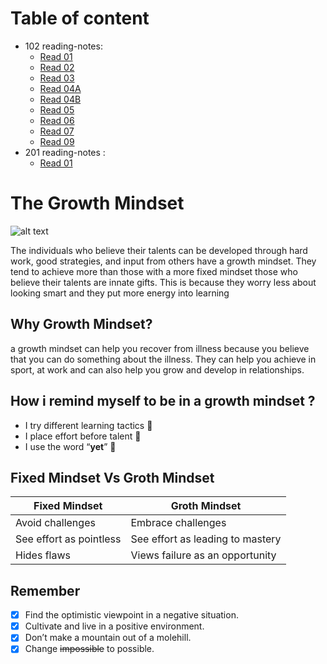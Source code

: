 # Table of content
* 102 reading-notes:
  - [Read 01](https://omx302.github.io/reading-notes/Read01)
  - [Read 02](https://omx302.github.io/reading-notes/Read02)
  - [Read 03](https://omx302.github.io/reading-notes/Read03)
  - [Read 04A](https://omx302.github.io/reading-notes/Read04a)
  - [Read 04B](https://omx302.github.io/reading-notes/Read04b)
  - [Read 05](https://omx302.github.io/reading-notes/Read05)
  - [Read 06](https://omx302.github.io/reading-notes/Read06)
  - [Read 07](https://omx302.github.io/reading-notes/Read07)
  - [Read 09](https://omx302.github.io/reading-notes/Read09)
* 201 reading-notes :
  - [Read 01](https://omx302.github.io/reading-notes/Read201_01)
# The Growth Mindset
![alt text](https://i.ibb.co/j3GbJW0/9f524-brain-2062057-960-720-removebg-preview.png)

The individuals who believe their talents can be developed through hard work, good strategies, and input from others have a growth mindset. They tend to achieve more than those with a more fixed mindset those who believe their talents are innate gifts. This is because they worry less about looking smart and they put more energy into learning

## Why Growth Mindset?
 a growth mindset can help you recover from illness because you believe that you can do something about the illness. They can help you achieve in sport, at work and can also help you grow and develop in relationships.
 
## How i remind myself to be in a growth mindset ?
- I try different learning tactics :book:
- I place effort before talent 	:muscle:
- I use the word “**yet**” :checkered_flag:

## Fixed Mindset Vs Groth Mindset 

| Fixed Mindset | Groth Mindset |
| ----------- | ----------- |
| Avoid challenges  | Embrace challenges |
| See effort as pointless | See effort as leading to mastery |
| Hides flaws | Views failure as an opportunity |


## Remember
- [x] Find the optimistic viewpoint in a negative situation.
- [x] Cultivate and live in a positive environment.
- [x] Don’t make a mountain out of a molehill.
- [x] Change ~~impossible~~ to possible.
